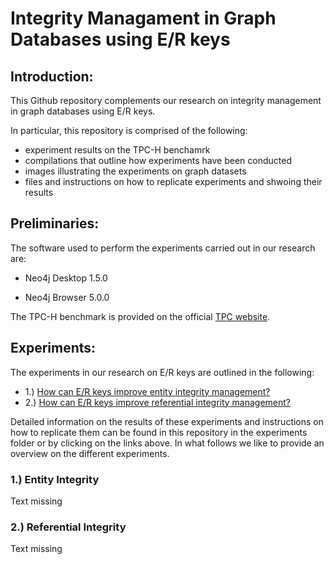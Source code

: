 # Integrity Managament in Graph Databases using E/R keys

## Introduction: 

This Github repository complements our research on integrity management in graph databases using E/R keys.

In particular, this repository is comprised of the following:

- experiment results on the TPC-H benchamrk
- compilations that outline how experiments have been conducted
- images illustrating the experiments on graph datasets
- files and instructions on how to replicate experiments and shwoing their results

## Preliminaries:

The software used to perform the experiments carried out in our research are:

- Neo4j Desktop 1.5.0

- Neo4j Browser 5.0.0


The TPC-H benchmark is provided on the official [TPC website](https://www.tpc.org/tpch/). 


## Experiments:

The experiments in our research on E/R keys are outlined in the following:

- 1.) [How can E/R keys improve entity integrity management?]()
- 2.) [How can E/R keys improve referential integrity management?]()


Detailed information on the results of these experiments and instructions on how to replicate them can be found in this repository in the experiments folder or by clicking on the links above. In what follows we like to provide an overview on the different experiments.

### 1.) Entity Integrity
Text missing

### 2.) Referential Integrity

Text missing


